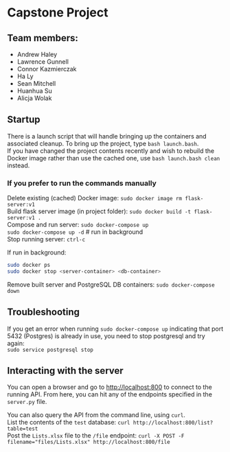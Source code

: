 # Capstone Project
 
## Team members:
- Andrew Haley
- Lawrence Gunnell
- Connor Kazmierczak
- Ha Ly
- Sean Mitchell
- Huanhua Su
- Alicja Wolak


## Startup

There is a launch script that will handle bringing up the containers and associated cleanup. To bring up the project, type `bash launch.bash`.\
If you have changed the project contents recently and wish to rebuild the Docker image rather than use the cached one, use `bash launch.bash clean` instead.

### If you prefer to run the commands manually

Delete existing (cached) Docker image: `sudo docker image rm flask-server:v1` \
Build flask server image (in project folder): `sudo docker build -t flask-server:v1 .`\
Compose and run server: `sudo docker-compose up`\
                        `sudo docker-compose up -d`       # run in background\
Stop running server: `ctrl-c`

If run in background:
``` sh
sudo docker ps
sudo docker stop <server-container> <db-container>
```
Remove built server and PostgreSQL DB containers: `sudo docker-compose down`


## Troubleshooting
If you get an error when running `sudo docker-compose up` indicating that port 5432 (Postgres) is already in use, you need to stop postgresql and try again:\
`sudo service postgresql stop`

## Interacting with the server
You can open a browser and go to [http://localhost:800](http://localhost:800) to connect to the running API. From here, you can hit any of the endpoints specified in the `server.py` file.

You can also query the API from the command line, using `curl`.\
List the contents of the `test` database: `curl http://localhost:800/list?table=test`\
Post the `Lists.xlsx` file to the `/file` endpoint: `curl -X POST -F filename="files/Lists.xlsx" http://localhost:800/file`

